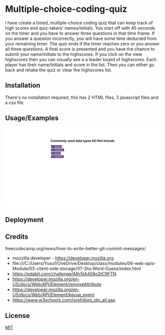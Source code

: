 # Multiple-choice-coding-quiz
I have create a timed, multiple-choice coding quiz that can keep track of high scores and quiz-takers' names/initials. You start off with 45 seconds on the timer and you have to answer three questions in that time frame. If you answer a question incorrectly, you will have some time deducted from your remaining timer. The quiz ends if the timer reaches zero or you answer all three questions. A final score is presented and you have the chance to submit your name/initials to the highscores. If you click on the view highscores then you can visually see a a leader board of highscores. Each player has their name/initials and score in the list. Then you can either go back and retake the quiz or clear the highscores list.




## Installation

There's no installation required, this has 2 HTML files, 3 javascript files and a css file.

    
## Usage/Examples

![alt text](./assets/images/screencapture-file-C-Users-Yusuf-OneDrive-Desktop-class-Challenges-Multiple-choice-coding-quiz-index-html-2023-11-07-22_55_52.png)




## Deployment




## Credits

freecodecamp.org/news/how-to-write-better-git-commit-messages/
- mozzilla developer - https://developer.mozilla.org
- file:///C:/Users/Yusuf/OneDrive/Desktop/class/modules/06-web-apis-Module/03-client-side-storage/07-Stu-Word-Guess/index.html
- https://edabit.com/challenge/ARr5tA458o2tC9FTN
- https://developer.mozilla.org/en-US/docs/Web/API/Element/removeAttribute
- https://developer.mozilla.org/en-US/docs/Web/API/Element/keyup_event
- https://www.w3schools.com/jsref/dom_obj_all.asp
## License

[MIT](https://choosealicense.com/licenses/mit/)

